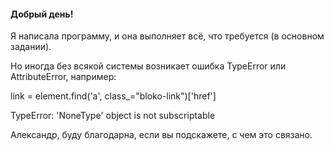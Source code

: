 #### Добрый день!

Я написала программу, и она выполняет всё, что требуется (в основном задании).

Но иногда без всякой системы возникает ошибка TypeError или AttributeError, например:

link = element.find('a', class_="bloko-link")['href']

TypeError: 'NoneType' object is not subscriptable

Александр, буду благодарна, если вы подскажете, с чем это связано.
